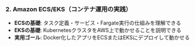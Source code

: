 ### 2. Amazon ECS/EKS（コンテナ運用の実践）

* **ECSの基礎**: タスク定義・サービス・Fargate実行の仕組みを理解できる
* **EKSの基礎**: KubernetesクラスタをAWS上で動かせることを説明できる
* **実用ゴール**: Docker化したアプリをECSまたはEKSにデプロイして動かせる
